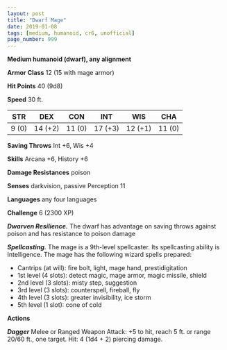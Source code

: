 ```yaml
---
layout: post
title: "Dwarf Mage"
date: 2019-01-08
tags: [medium, humanoid, cr6, unofficial]
page_number: 999
---
```


**Medium humanoid (dwarf), any alignment**

**Armor Class** 12 (15 with mage armor)

**Hit Points** 40  (9d8)

**Speed** 30 ft.

|   STR   |   DEX   |   CON   |   INT   |   WIS   |   CHA   |
|:-------:|:-------:|:-------:|:-------:|:-------:|:-------:|
| 9 (0) | 14 (+2) | 11 (0) | 17 (+3) | 12 (+1) | 11 (0) |

**Saving Throws** Int +6, Wis +4

**Skills** Arcana +6, History +6

**Damage Resistances** poison

**Senses** darkvision, passive Perception 11

**Languages** any four languages

**Challenge** 6 (2300 XP)

***Dwarven Resilience.*** The dwarf has advantage on saving throws against poison and has resistance to poison damage

***Spellcasting.*** The mage is a 9th-level spellcaster. Its spellcasting ability is Intelligence. The mage has the following wizard spells prepared:
* Cantrips (at will): fire bolt, light, mage hand, prestidigitation 
* 1st level (4 slots): detect magic, mage armor, magic missile, shield
* 2nd level (3 slots): misty step, suggestion 
* 3rd level (3 slots): counterspell, fireball, fly 
* 4th level (3 slots): greater invisibility, ice storm 
* 5th level (1 slot): cone of cold

**Actions**

***Dagger*** Melee or Ranged Weapon Attack: +5 to hit, reach 5 ft. or range 20/60 ft., one target. Hit: 4 (1d4 + 2) piercing damage.